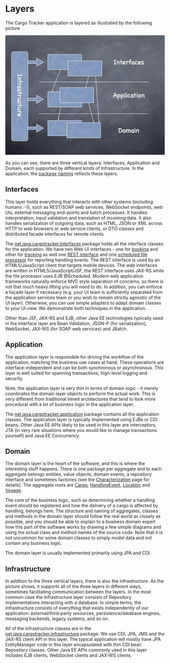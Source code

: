 # Layers

The Cargo Tracker application is layered as illustrated by the following picture.

![](.gitbook/assets/layers.jpg)

As you can see, there are three vertical layers: Interfaces, Application and Domain, each supported by different kinds of Infrastructure. In the application, the [package naming](https://github.com/m-reza-rahman/cargo-tracker/tree/master/src/main/java/net/java/cargotracker) reflects these layers.

## Interfaces

This layer holds everything that interacts with other systems \(including humans :-\)\), such as REST/SOAP web services, WebSocket endpoints, web UIs, external messaging end-points and batch processes. It handles interpretation, input validation and translation of incoming data. It also handles serialization of outgoing data, such as HTML, JSON or XML across HTTP to web browsers or web service clients, or DTO classes and distributed facade interfaces for remote clients.

The [net.java.cargotracker.interfaces](https://github.com/m-reza-rahman/cargo-tracker/tree/master/src/main/java/net/java/cargotracker/interfaces) package holds all the interface classes for the application. We have two Web UI interfaces - one for [booking](https://github.com/m-reza-rahman/cargo-tracker/tree/master/src/main/java/net/java/cargotracker/interfaces/booking) and other for [tracking](https://github.com/m-reza-rahman/cargo-tracker/tree/master/src/main/java/net/java/cargotracker/interfaces/tracking) as well one [REST interface](https://github.com/m-reza-rahman/cargo-tracker/blob/master/src/main/java/net/java/cargotracker/interfaces/handling/rest/HandlingReportService.java) and one [scheduled file processor](https://github.com/m-reza-rahman/cargo-tracker/blob/master/src/main/java/net/java/cargotracker/interfaces/handling/file/UploadDirectoryScanner.java) for reporting handling events. The REST interface is used by an HTML5/JavaScript client that targets mobile devices. The web interfaces are written in HTML5/JavaScript/JSF, the REST interface uses JAX-RS while the file processor uses EJB @Scheduled. Modern web application frameworks naturally enforce MVC style separation of concerns, so there is not that much heavy lifting you will need to do. In addition, you can enforce a façade layer if necessary \(e.g. your UI team is sufficiently separated from the application services team or you wish to remain strictly agnostic of the UI layer\). Otherwise, you can use simple adapters to adapt domain classes to your UI view. We demonstrate both techniques in the application.

Other than JSF, JAX-RS and EJB, other Java EE technologies typically used in the interface layer are Bean Validation, JSON-P \(for serialization\), WebSocket, JAX-WS \(for SOAP web services\) and JBatch.

## Application

The application layer is responsible for driving the workflow of the application, matching the business use cases at hand. These operations are interface-independent and can be both synchronous or asynchronous. This layer is well suited for spanning transactions, high-level logging and security.

Note, the application layer is very thin in terms of domain logic - it merely coordinates the domain layer objects to perform the actual work. This is very different from traditional tiered architectures that tend to look more procedural with a lot of business logic in the application layer.

The [net.java.cargotracker.application](http://java.net/projects/cargotracker/sources/svn/show/src/main/java/net/java/cargotracker/application) package contains all the application classes. The application layer is typically implemented using EJBs or CDI beans. Other Java EE APIs likely to be used in this layer are interceptors, JTA \(in very rare situations where you would like to manage transactions yourself\) and Java EE Concurrency.

## Domain

The domain layer is the heart of the software, and this is where the interesting stuff happens. There is one package per aggregate and to each aggregate belongs entities, value objects, domain events, a repository interface and sometimes factories \(see the [Characterization](https://java.net/projects/cargotracker/pages/Characterization) page for details\). The aggregate roots are [Cargo](http://java.net/projects/cargotracker/sources/svn/content/src/main/java/net/java/cargotracker/domain/model/cargo/Cargo.java), [HandlingEvent](http://java.net/projects/cargotracker/sources/svn/content/src/main/java/net/java/cargotracker/domain/model/handling/HandlingEvent.java), [Location](http://java.net/projects/cargotracker/sources/svn/content/src/main/java/net/java/cargotracker/domain/model/location/Location.java) and [Voyage](http://java.net/projects/cargotracker/sources/svn/content/src/main/java/net/java/cargotracker/domain/model/voyage/Voyage.java).

The core of the business logic, such as determining whether a handling event should be registered and how the delivery of a cargo is affected by handling, belongs here. The structure and naming of aggregates, classes and methods in the domain layer should follow the real world as closely as possible, and you should be able to explain to a business domain expert how this part of the software works by drawing a few simple diagrams and using the actual class and method names of the source code. Note that it is not uncommon for some domain classes to simply model data and not contain any business logic.

The domain layer is usually implemented primarily using JPA and CDI.

## Infrastructure

In addition to the three vertical layers, there is also the infrastructure. As the picture shows, it supports all of the three layers in different ways, sometimes facilitating communication between the layers. In the most common case the infrastructure layer consists of Repository implementations interacting with a database. In simple terms, the infrastructure consists of everything that exists independently of our application: external/third-party resources, persistence/database engines, messaging backends, legacy systems, and so on.

All of the infrastructure classes are in the [net.java.cargotracker.infrastructure](http://java.net/projects/cargotracker/sources/svn/show/src/main/java/net/java/cargotracker/infrastructure) package. We use CDI, JPA, JMS and the JAX-RS client API in this layer. The typical application will mostly have JPA EntityManager code in this layer encapsulated with thin CDI bean Repository classes. Other Java EE APIs commonly used in this layer includes EJB clients, WebSocket clients and JAX-WS clients.

